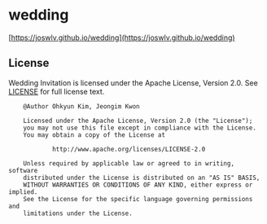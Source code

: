 # wedding

[https://joswlv.github.io/wedding](https://joswlv.github.io/wedding)

## License
Wedding Invitation is licensed under the Apache License, Version 2.0.
See [LICENSE](LICENSE.txt) for full license text.

        @Author Ohkyun Kim, Jeongim Kwon

        Licensed under the Apache License, Version 2.0 (the "License");
        you may not use this file except in compliance with the License.
        You may obtain a copy of the License at

                http://www.apache.org/licenses/LICENSE-2.0

        Unless required by applicable law or agreed to in writing, software
        distributed under the License is distributed on an "AS IS" BASIS,
        WITHOUT WARRANTIES OR CONDITIONS OF ANY KIND, either express or implied.
        See the License for the specific language governing permissions and
        limitations under the License.